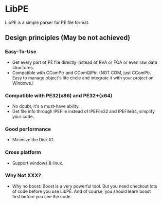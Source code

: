 # LibPE
LibPE is a simple parser for PE file format.

## Design principles (May be not achieved)
### Easy-To-Use
* Get every part of PE file directly instead of RVA or FOA or even raw data structures.
* Compatible with CComPtr and CComQIPtr. (NOT COM, just CComPtr. Easy to manage object's life circle and integrate it with your project on Windows.)

### Compatible with PE32(x86) and PE32+(x64)
* No doubt, it's a must-have ability.
* Get file info through IPEFile instead of IPEFile32 and IPEFile64, simplify your code.

### Good performance
* Minimize the Disk IO.

### Cross platform
* Support windows & linux.

### Why Not XXX?
* Why no boost: Boost is a very powerful tool. But you need checkout lots of code before you use LibPE. And of course, you should learn boost first before you see the code.
